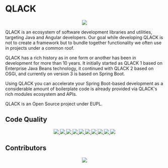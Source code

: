 # QLACK 

<p align="center">
    <a href="https/qlack.com" alt="Website">
        <img src="https://img.shields.io/website-up-down-green-red/https/qlack.com" />
    </a>
</p>

QLACK is an ecosystem of software development libraries and utilities, targeting Java and Angular developers. Our goal while developing QLACK is not to create a framework but to bundle together functionality we often use in projects under a common roof.

QLACK has a rich history as in one form or another has been in development for more than 10 years. It initially started as QLACK 1 based on Enterprise Java Beans technology, it continued with QLACK 2 based on OSGi, and currently on version 3 is based on Spring Boot.

Using QLACK you can accelerate your Spring Boot-based development as a considerable amount of boilerplate code is already provided via QLACK's rich modules ecosystem and APIs.

QLACK is an Open Source project under EUPL.

## Code Quality

<p align="center">
	<a href="https://sonarcloud.io/dashboard?id=qlack_QLACK-Java">
  		<img src="https://sonarcloud.io/api/project_badges/measure?project=qlack_QLACK-Java&metric=security_rating" />
	</a>
	<a href="https://sonarcloud.io/dashboard?id=qlack_QLACK-Java">
  		<img src="https://sonarcloud.io/api/project_badges/measure?project=qlack_QLACK-Java&metric=reliability_rating" />
	</a>
	<a href="https://sonarcloud.io/dashboard?id=qlack_QLACK-Java">
  		<img src="https://sonarcloud.io/api/project_badges/measure?project=qlack_QLACK-Java&metric=sqale_rating" />
	</a>
	<a href="https://sonarcloud.io/dashboard?id=qlack_QLACK-Java">
  		<img src="https://sonarcloud.io/api/project_badges/measure?project=qlack_QLACK-Java&metric=sqale_index" />
	</a>
	<a href="https://sonarcloud.io/dashboard?id=qlack_QLACK-Java">
  		<img src="https://sonarcloud.io/api/project_badges/measure?project=qlack_QLACK-Java&metric=ncloc" />
	</a>
	<a href="https://sonarcloud.io/dashboard?id=qlack_QLACK-Java">
  		<img src="https://sonarcloud.io/api/project_badges/measure?project=qlack_QLACK-Java&metric=coverage" />
	</a>
	<a href="https://sonarcloud.io/dashboard?id=qlack_QLACK-Java">
  		<img src="https://sonarcloud.io/api/project_badges/measure?project=qlack_QLACK-Java&metric=duplicated_lines_density" />
	</a>
	<a href="https://sonarcloud.io/dashboard?id=qlack_QLACK-Java">
  		<img src="https://sonarcloud.io/api/project_badges/measure?project=qlack_QLACK-Java&metric=code_smells" />
	</a>
	<a href="https://sonarcloud.io/dashboard?id=qlack_QLACK-Java">
  		<img src="https://sonarcloud.io/api/project_badges/measure?project=qlack_QLACK-Java&metric=vulnerabilities" />
	</a>
	<a href="https://sonarcloud.io/dashboard?id=qlack_QLACK-Java">
  		<img src="https://sonarcloud.io/api/project_badges/measure?project=qlack_QLACK-Java&metric=bugs" />
	</a>
</p>


## Contributors

<p align="center">
	<a href="https://github.com/qlack/qlack-java/graphs/contributors">
  		<img src="https://contributors-img.firebaseapp.com/image?repo=qlack/qlack-java" />
	</a>
</p>
